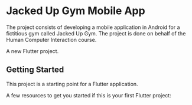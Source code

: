 # Jacked Up Gym Mobile App

The project consists of developing a mobile application in Android for a fictitious gym called Jacked Up Gym. The project is done on behalf of the Human Computer Interaction course.

A new Flutter project.

## Getting Started

This project is a starting point for a Flutter application.

A few resources to get you started if this is your first Flutter project:

